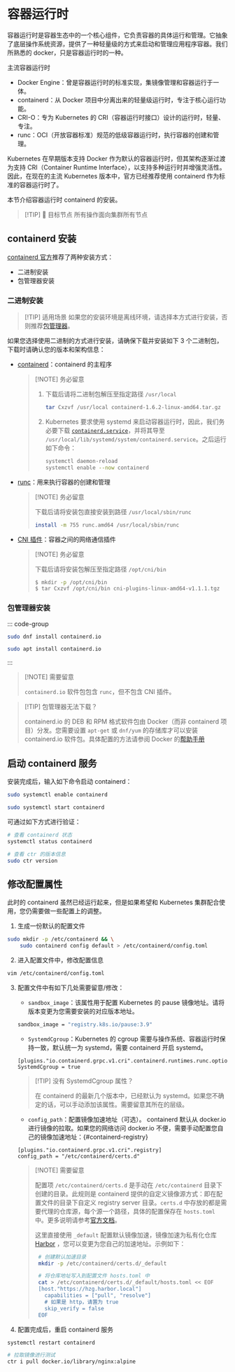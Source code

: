 # 容器运行时

容器运行时是容器生态中的一个核心组件，它负责容器的具体运行和管理。它抽象了底层操作系统资源，提供了一种轻量级的方式来启动和管理应用程序容器。我们所熟悉的 docker，只是容器运行时的一种。

主流容器运行时

-   Docker Engine：曾是容器运行时的标准实现，集镜像管理和容器运行于一体。
-   containerd：从 Docker 项目中分离出来的轻量级运行时，专注于核心运行功能。
-   CRI-O：专为 Kubernetes 的 CRI（容器运行时接口）设计的运行时，轻量、专注。
-   runc：OCI（开放容器标准）规范的低级容器运行时，执行容器的创建和管理。

Kubernetes 在早期版本支持 Docker 作为默认的容器运行时，但其架构逐渐过渡为支持 CRI（Container Runtime Interface），以支持多种运行时并增强灵活性。因此，在现在的主流 Kubernetes 版本中，官方已经推荐使用 containerd 作为标准的容器运行时了。

本节介绍容器运行时 containerd 的安装。

> [!TIP] 🎯 目标节点
> 所有操作面向集群所有节点

## containerd 安装

[containerd 官方](https://github.com/containerd/containerd/blob/main/docs/getting-started.md)推荐了两种安装方式：

-   二进制安装
-   包管理器安装

### 二进制安装

> [!TIP] 适用场景
> 如果您的安装环境是离线环境，请选择本方式进行安装，否则推荐[包管理器](#包管理器安装)。

如果您选择使用二进制的方式进行安装，请确保下载并安装如下 3 个二进制包，下载时请确认您的版本和架构信息：

-   [containerd](https://github.com/containerd/containerd/releases)：containerd 的主程序

    > [!NOTE] 务必留意
    >
    > 1. 下载后请将二进制包解压至指定路径 `/usr/local`
    >     ```bash
    >     tar Cxzvf /usr/local containerd-1.6.2-linux-amd64.tar.gz
    >     ```
    > 2. Kubernetes 要求使用 systemd 来启动容器运行时，因此，我们务必要下载 [`containerd.service`](https://raw.githubusercontent.com/containerd/containerd/main/containerd.service)，并将其导至 `/usr/local/lib/systemd/system/containerd.service`。之后运行如下命令：
    >     ```bash
    >     systemctl daemon-reload
    >     systemctl enable --now containerd
    >     ```

-   [runc](https://github.com/opencontainers/runc/releases)：用来执行容器的创建和管理
    > [!NOTE] 务必留意
    >
    > 下载后请将安装包直接安装到路径 `/usr/local/sbin/runc`
    >
    > ```bash
    > install -m 755 runc.amd64 /usr/local/sbin/runc
    > ```
-   [CNI 插件](https://github.com/containernetworking/plugins/releases)：容器之间的网络通信插件
    > [!NOTE] 务必留意
    >
    > 下载后请将安装包解压至指定路径 `/opt/cni/bin`
    >
    > ```bash
    > $ mkdir -p /opt/cni/bin
    > $ tar Cxzvf /opt/cni/bin cni-plugins-linux-amd64-v1.1.1.tgz
    > ```

### 包管理器安装

::: code-group

```bash [CentOS]
sudo dnf install containerd.io
```

```bash [Ubuntu]
sudo apt install containerd.io
```

:::

> [!NOTE] 需要留意
>
> `containerd.io` 软件包包含 `runc`，但不包含 CNI 插件。

> [!TIP] 包管理器无法下载？
>
> containerd.io 的 DEB 和 RPM 格式软件包由 Docker（而非 containerd 项目）分发。您需要设置 `apt-get` 或 `dnf/yum` 的存储库才可以安装 containerd.io 软件包。具体配置的方法请参阅 Docker 的[帮助手册](https://docs.docker.com/engine/install/#supported-platforms)

## 启动 containerd 服务

安装完成后，输入如下命令启动 containerd：

```bash
sudo systemctl enable containerd

sudo systemctl start containerd
```

可通过如下方式进行验证：

```bash
# 查看 containerd 状态
systemctl status containerd

# 查看 ctr 的版本信息
sudo ctr version
```

## 修改配置属性

此时的 containerd 虽然已经运行起来，但是如果希望和 Kubernetes 集群配合使用，您仍需要做一些配置上的调整。

1. 生成一份默认的配置文件

```bash
sudo mkdir -p /etc/containerd && \
    sudo containerd config default > /etc/containerd/config.toml
```

2. 进入配置文件中，修改配置信息

```bash
vim /etc/containerd/config.toml
```

3. 配置文件中有如下几处需要留意/修改：

    - `sandbox_image`：该属性用于配置 Kubernetes 的 pause 镜像地址。请将版本变更为您需要安装的对应版本地址。

    ```bash
    sandbox_image = "registry.k8s.io/pause:3.9"
    ```

    - `SystemdCgroup`：Kubernetes 的 cgroup 需要与操作系统、容器运行时保持一致，默认统一为 systemd，需要 containerd 开启 systemd。

    ```bash{2}
    [plugins."io.containerd.grpc.v1.cri".containerd.runtimes.runc.options]
    SystemdCgroup = true
    ```

    > [!TIP] 没有 SystemdCgroup 属性？
    >
    > 在 containerd 的最新几个版本中，已经默认为 systemd。如果您不确定的话，可以手动添加该属性。需要留意其所在的层级。

    - `config_path`：配置镜像加速地址（可选）。
      containerd 默认从 docker.io 进行镜像的拉取。如果您的网络访问 docker.io 不便，需要手动配置您自己的镜像加速地址：{#containerd-registry}

    ```bash{2}
    [plugins."io.containerd.grpc.v1.cri".registry]
    config_path = "/etc/containerd/certs.d"
    ```

    > [!NOTE] 需要留意
    >
    > 配置项 `/etc/containerd/certs.d` 是手动在 `/etc/containerd` 目录下创建的目录。此规则是 containerd 提供的自定义镜像源方式：即在配置文件的目录下自定义 registry server 目录。`certs.d` 中存放的都是需要代理的仓库源，每个源一个路径，具体的配置保存在 `hosts.toml` 中。更多说明请参考[官方文档](https://github.com/containerd/containerd/blob/main/docs/hosts.md)。
    >
    > 这里直接使用 `_default` 配置默认镜像加速，镜像加速为私有化仓库 [Harbor](../offline#harbor) ，您可以变更为您自己的加速地址。示例如下：
    >
    > ```bash
    >  # 创建默认加速目录
    >  mkdir -p /etc/containerd/certs.d/_default
    >
    >  # 将仓库地址写入到配置文件 hosts.toml 中
    >  cat > /etc/containerd/certs.d/_default/hosts.toml << EOF
    >  [host."https://hzg.harbor.local"]
    >    capabilities = ["pull", "resolve"]
    >    # 如果是 http，请置为 true
    >    skip_verify = false
    >  EOF
    > ```

4. 配置完成后，重启 containerd 服务

```bash
systemctl restart containerd

# 拉取镜像进行测试
ctr i pull docker.io/library/nginx:alpine
```
